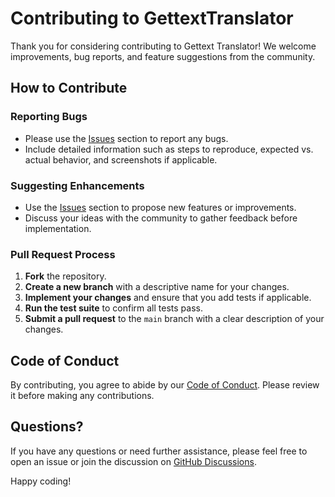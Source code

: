 # Contributing to GettextTranslator

Thank you for considering contributing to Gettext Translator! We welcome improvements, bug reports, and feature suggestions from the community.

## How to Contribute

### Reporting Bugs
- Please use the [Issues](https://github.com/marmend-company/gettext_translator/issues) section to report any bugs.
- Include detailed information such as steps to reproduce, expected vs. actual behavior, and screenshots if applicable.

### Suggesting Enhancements
- Use the [Issues](https://github.com/marmend-company/gettext_translator/issues) section to propose new features or improvements.
- Discuss your ideas with the community to gather feedback before implementation.

### Pull Request Process
1. **Fork** the repository.
2. **Create a new branch** with a descriptive name for your changes.
3. **Implement your changes** and ensure that you add tests if applicable.
4. **Run the test suite** to confirm all tests pass.
5. **Submit a pull request** to the `main` branch with a clear description of your changes.

## Code of Conduct

By contributing, you agree to abide by our [Code of Conduct](CODE_OF_CONDUCT.md). Please review it before making any contributions.

## Questions?

If you have any questions or need further assistance, please feel free to open an issue or join the discussion on [GitHub Discussions](https://github.com/marmend-company/gettext_translator/discussions).

Happy coding!
